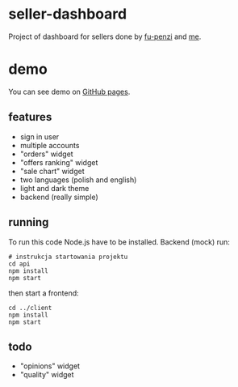 # seller-dashboard
Project of dashboard for sellers done by [fu-penzi](https://github.com/fu-penzi) and [me](https://github.com/Prz-mek).

# demo
You can see demo on [GitHub pages](https://prz-mek.github.io/seller-dashboard/#/).

## features
* sign in user
* multiple accounts
* "orders" widget
* "offers ranking" widget
* "sale chart" widget
* two languages (polish and english)
* light and dark theme
* backend (really simple)

## running
To run this code Node.js have to be installed.
Backend (mock) run:
```
# instrukcja startowania projektu
cd api
npm install
npm start
```
then start a frontend:
```
cd ../client
npm install
npm start
```



## todo

* "opinions" widget
* "quality" widget
